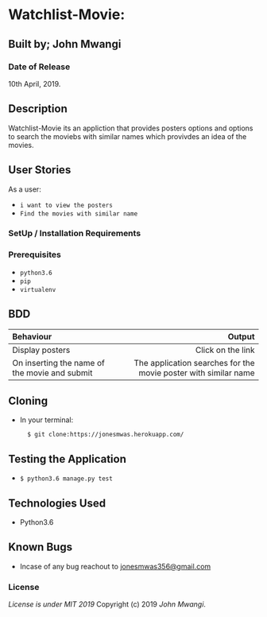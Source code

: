 # Watchlist-Movie:

## Built by; John Mwangi

### Date of Release

10th April, 2019.

## Description
Watchlist-Movie its an appliction that provides posters options and options to search the moviebs with similar names which provivdes an idea of the movies.

## User Stories
As a user:

* `i want to view the posters`
* `Find the movies with similar name`


### SetUp / Installation Requirements
### Prerequisites

* `python3.6`
* `pip`
* `virtualenv`

## BDD
| Behaviour | Output |
| :---------------- | ------------------: |
| Display posters|Click on the link|
| On inserting the name of the movie and submit|The application searches for the movie poster with similar name|


## Cloning
* In your terminal:

        $ git clone:https://jonesmwas.herokuapp.com/


## Testing the Application

*  `$ python3.6 manage.py test`

## Technologies Used
* Python3.6

## Known Bugs
* Incase of any bug reachout to jonesmwas356@gmail.com

### License
*License is under MIT 2019*
Copyright (c) 2019 *John Mwangi*.

